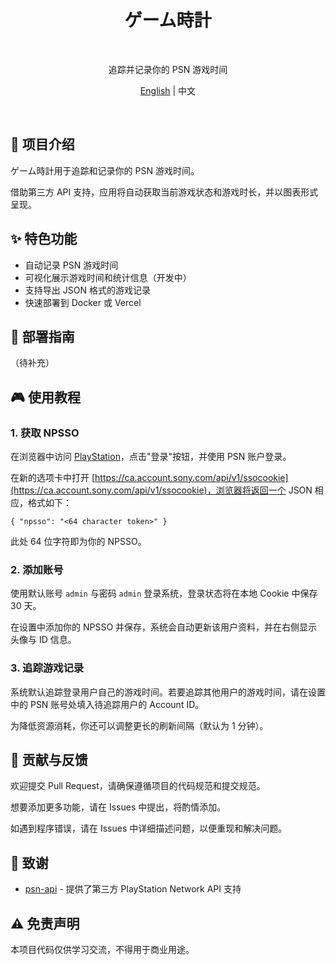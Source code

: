 <h1 align="center">ゲーム時計</h1>

<p align="center">
  <br />
  <p align="center">追踪并记录你的 PSN 游戏时间</p>
  <p align="center">
    <a href="./README.md">English</a>
    | 中文
  </p>
  <br />
</p>

## 📖 项目介绍

ゲーム時計用于追踪和记录你的 PSN 游戏时间。

借助第三方 API 支持，应用将自动获取当前游戏状态和游戏时长，并以图表形式呈现。

## ✨ 特色功能

- 自动记录 PSN 游戏时间
- 可视化展示游戏时间和统计信息（开发中）
- 支持导出 JSON 格式的游戏记录
- 快速部署到 Docker 或 Vercel

## 🚀 部署指南

（待补充）

## 🎮 使用教程

### 1. 获取 NPSSO

在浏览器中访问 [PlayStation](https://www.playstation.com/)，点击"登录"按钮，并使用 PSN 账户登录。

在新的选项卡中打开 [https://ca.account.sony.com/api/v1/ssocookie](https://ca.account.sony.com/api/v1/ssocookie)，浏览器将返回一个 JSON 相应，格式如下：

```
{ "npsso": "<64 character token>" }
```

此处 64 位字符即为你的 NPSSO。

### 2. 添加账号

使用默认账号 `admin` 与密码 `admin` 登录系统，登录状态将在本地 Cookie 中保存 30 天。

在设置中添加你的 NPSSO 并保存，系统会自动更新该用户资料，并在右侧显示头像与 ID 信息。

### 3. 追踪游戏记录

系统默认追踪登录用户自己的游戏时间。若要追踪其他用户的游戏时间，请在设置中的 PSN 账号处填入待追踪用户的 Account ID。

为降低资源消耗，你还可以调整更长的刷新间隔（默认为 1 分钟）。

## 📝 贡献与反馈

欢迎提交 Pull Request，请确保遵循项目的代码规范和提交规范。

想要添加更多功能，请在 Issues 中提出，将酌情添加。

如遇到程序错误，请在 Issues 中详细描述问题，以便重现和解决问题。

## 🙏 致谢

- [psn-api](https://github.com/achievements-app/psn-api) - 提供了第三方 PlayStation Network API 支持

## ⚠️ 免责声明

本项目代码仅供学习交流，不得用于商业用途。
